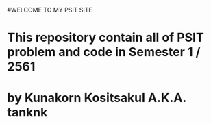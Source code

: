 #WELCOME TO MY PSIT SITE
<h1>This repository contain all of PSIT problem and code in Semester 1 / 2561</h1>
<h1>by Kunakorn Kositsakul A.K.A. tanknk</h1>
<a href="https://web.facebook.com/tan.kositsakul?_rdc=1&_rdr>Contact Me</a>
